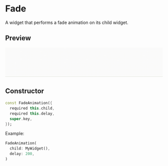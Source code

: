 # Fade

A widget that performs a fade animation on its child widget.

## Preview

![Fade Animation](./img/fade.gif)

## Constructor

```dart
const FadeAnimation({
  required this.child,
  required this.delay,
  super.key,
});
```

Example:

```dart
FadeAnimation(
  child: MyWidget(),
  delay: 200,
)
```

